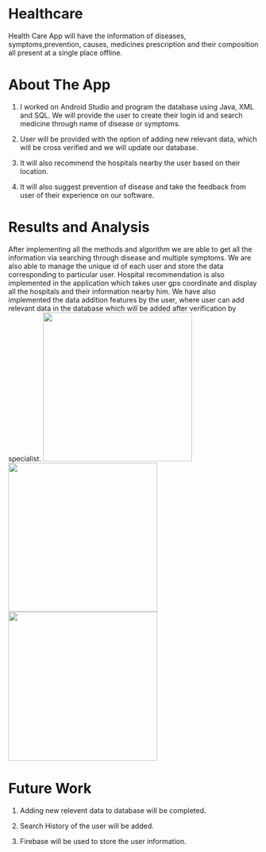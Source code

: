 # Healthcare
Health Care App will have the information of diseases, symptoms,prevention, causes, medicines prescription and their composition all 
present at a single place offline.

# About The App 

1. I worked on Android Studio and program the database using Java, XML and SQL. We will provide the user to create their login id and search medicine through name of disease or symptoms.

2. User will be provided with the option of adding new relevant data, which will be cross verified and we will update our database.

3. It will also recommend the hospitals nearby the user based on their location.

4. It will also suggest prevention of disease and take the feedback from user of their experience on our software.


# Results and Analysis 

After implementing all the methods and algorithm we are able to get all the information via searching through disease and multiple symptoms. We are
also able to manage the unique id of each user and store the data corresponding to particular user.
Hospital recommendation is also implemented in the application which takes user gps coordinate and display all the hospitals and their information nearby him.
We have also implemented the data addition features by the user, where user can add relevant data in the database which will be added after verification
by specialist.
<img src="https://github.com/deepak728/Healthcare/blob/master/screenshots/30232961_1080908715382725_2143035180_o.png" width="300">
<img src="https://github.com/deepak728/Healthcare/blob/master/screenshots/30550171_1080908672049396_2122292057_o.png" width="300">
<img src="https://github.com/deepak728/Healthcare/blob/master/screenshots/30826251_1081008795372717_423569719_o.png" width="300">

# Future Work 

1. Adding new relevent data to database will be completed.

2. Search History of the user will be added.

3. Firebase will be used to store the user information. 
 

